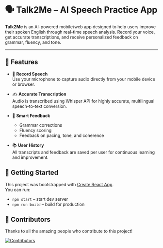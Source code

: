 # 🗣️ Talk2Me – AI Speech Practice App

**Talk2Me** is an AI-powered mobile/web app designed to help users improve their spoken English through real-time speech analysis. Record your voice, get accurate transcriptions, and receive personalized feedback on grammar, fluency, and tone.

---

## 🌟 Features

- 🎤 **Record Speech**  
  Use your microphone to capture audio directly from your mobile device or browser.

- ✍️ **Accurate Transcription**  
  Audio is transcribed using Whisper API for highly accurate, multilingual speech-to-text conversion.

- 🤖 **Smart Feedback**  
  - Grammar corrections  
  - Fluency scoring  
  - Feedback on pacing, tone, and coherence

- 📚 **User History**  
  All transcripts and feedback are saved per user for continuous learning and improvement.

## 🚀 Getting Started

This project was bootstrapped with [Create React App](https://github.com/facebook/create-react-app).  
You can run:  
- `npm start` – start dev server  
- `npm run build` – build for production

## 👥 Contributors

Thanks to all the amazing people who contribute to this project!

[![Contributors](https://contrib.rocks/image?repo=quantum2code/talk2me)](https://github.com/quantum2code/talk2me/graphs/contributors)
